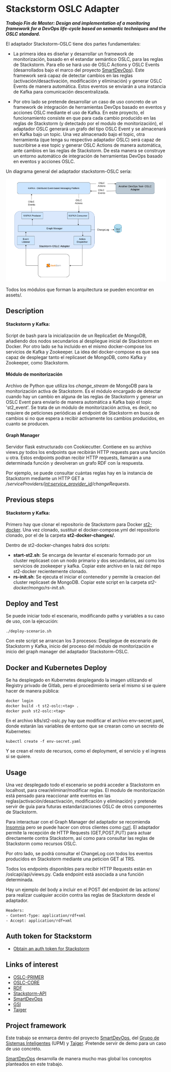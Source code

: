 # Stackstorm OSLC Adapter

***Trabajo Fin de Master: Design and implementation of a monitoring framework for a DevOps life-cycle based on semantic techniques and the OSLC standard.***

El adaptador Stackstorm-OSLC tiene dos partes fundamentales: 

- La primera idea es diseñar y desarrollar un framework de monitorización, basado en el estandar semántico OSLC, para las reglas de Stackstorm. Para ello se hará uso de OSLC Actions y OSLC Events (desarrollados bajo el marco del proyecto [SmartDevOps](https://smartdevops.gsi.upm.es)). Este framework será capaz de detectar cambios en las reglas (activación/desactivación, modificación y eliminación) y generar OSLC Events de manera automática. Estos eventos se enviarán a una instancia de Kafka para comunicación descentralizada.

- Por otro lado se pretende desarrollar un caso de uso concreto de un framework de integración de herramientas DevOps basado en eventos y acciones OSLC mediante el uso de Kafka. En este proyecto, el funcionamiento consiste en que para cada cambio producido en las reglas de Stackstorm (y detectado por el modulo de monitorización), el adaptador OSLC generará un grafo del tipo OSLC Event y se almacenará en Kafka bajo un topic. Una vez almacenado bajo el topic, otra herramienta (que tenga su respectivo adaptador OSLC) será capaz de suscribirse a ese topic y generar OSLC Actions de manera automática, ante cambios en las reglas de Stackstorm. De esta manera se construye un entorno automático de integración de herramientas DevOps basado en eventos y acciones OSLC.

Un diagrama general del adaptador stackstorm-OSLC sería:

![Image text](https://github.com/vicgb/stackstorm-oslc-adapter/blob/main/assets/diagrama_general.png)

Todos los módulos que forman la arquitectura se pueden encontrar en assets/. 

## Description
#### Stackstorm y Kafka:

Script de bash para la inicialización de un ReplicaSet de MongoDB, añadiendo dos nodos secundarios al despliegue inicial de Stackstorm en Docker. Por otro lado se ha incluido en el mismo docker-compose los servicios de Kafka y Zookeeper. La idea del docker-compose es que sea capaz de desplegar tanto el replicaset de MongoDB, como Kafka y Zookeeper, como Stackstorm.

#### Módulo de monitorización

Archivo de Python que utiliza los *change_stream* de MongoDB para la monitorización activa de Stackstorm. Es el módulo encargado de detectar cuando hay un cambio en alguna de las reglas de Stackstorm y generar un OSLC Event para enviarlo de manera automática a Kafka bajo el topic 'st2_event'. Se trata de un módulo de monitorización activa, es decir, no requiere de peticiones periódicas al endpoint de Stackstorm en busca de cambios si no que espera a recibir activamente los cambios producidos, en cuanto se producen.

#### Graph Manager

Servidor flask estructurado con Cookiecutter. Contiene en su archivo views.py todos los endpoints que recibirán HTTP requests para una función u otra. Estos endpoints podran recibir HTTP requests, llamarán a una determinada función y devolveran un grafo RDF con la respuesta. 

Por ejemplo, se puede consultar cuántas reglas hay en la instancia de Stackstorm mediante un HTTP GET a */serviceProviders/<int:service_provider_id>/changeRequests*. 


## Previous steps

#### Stackstorm y Kafka:

Primero hay que clonar el repositorio de Stackstorm para Docker [st2-docker](https://github.com/StackStorm/st2-docker). Una vez clonado, sustituir el docker-compose.yml del repositorio clonado, por el de la carpeta **st2-docker-changes/.**

Dentro de st2-docker-changes habrá dos scripts:

- **start-st2.sh**: Se encarga de levantar el escenario formado por un cluster replicaset con un nodo primario y dos secundarios, así como los servicios de zookeeper y kafka. Copiar este archivo en la raiz del repo st2-docker recientemente clonado.
- **rs-init.sh**: Se ejecuta el iniciar el contenedor y permite la creacion del cluster replicaset de MongoDB. Copiar este script en la carpeta *st2-docker/mongo/rs-init.sh*.


## Deploy and Test

Se puede iniciar todo el escenario, modificando paths y variables a su caso de uso, con la ejecución:

```
./deploy-scenario.sh
```

Con este script se arrancan los 3 procesos: Despliegue de escenario de Stackstorm y Kafka, inicio del proceso del módulo de monitorización e inicio del graph manager del adaptador Stackstorm-OSLC.

## Docker and Kubernetes Deploy

Se ha desplegado en Kubernetes desplegando la imagen utilizando el Registry privado de Gitlab, pero el procedimiento sería el mismo si se quiere hacer de manera pública:


```
docker login
docker build -t st2-oslc:<tag> .
docker push st2-oslc:<tag>
```

En el archivo k8s/st2-oslc.py hay que modificar el archivo env-secret.yaml, donde estarán las variables de entorno que se crearan como un secreto de Kubernetes:

```
kubectl create -f env-secret.yaml 
```

Y se crean el resto de recursos, como el deployment, el servicio y el ingress si se quiere.


## Usage

Una vez desplegado todo el escenario se podrá acceder a Stackstorm en localhost, para crear/eliminar/modificar reglas. El modulo de monitorización está pensado para reaccionar ante eventos en las reglas(activación/desactivación, modificación y eliminación) y pretende servir de guía para futuras estandarizaciones OSLC de otros componentes de Stackstorm.

Para interactuar con el Graph Manager del adaptador se recomienda [Insomnia](https://insomnia.rest/) pero se puede hacer con otros clientes como [curl](https://www.solvetic.com/tutoriales/article/8011-como-instalar-curl-en-linux/). El adaptador permite la recepción de HTTP Requests (GET,POST,PUT) para actuar directamente contra Stackstorm, así como para consultar las reglas de Stackstorm como recursos OSLC.

Por otro lado, se podrá consultar el ChangeLog con todos los eventos producidos en Stackstorm mediante una peticion GET al TRS.

Todos los endpoints disponibles para recibir HTTP Requests están en /oslcapi/api/views.py. 
Cada endpoint está asociada a una función determinada.

Hay un ejemplo del body a incluir en el POST del endpoint de las actions/ para realizar cualquier acción contra las reglas de Stackstorm desde el adaptador. 

```
Headers: 
- Content-Type: application/rdf+xml
- Accept: application/rdf+xml
```

## Auth token for Stackstorm

- [Obtain an auth token for Stackstorm](https://docs.stackstorm.com/authentication.html)


## Links of interest

- [OSLC-PRIMER](https://open-services.net/resources/oslc-primer/)
- [OSLC-CORE](https://archive.open-services.net/bin/view/Main/OslcCoreSpecification)
- [RDF](https://www.w3.org/TR/rdf-primer/)
- [Stackstorm-API](https://api.stackstorm.com/)
- [SmartDevOps](https://smartdevops.gsi.upm.es)
- [GSI](https://gsi.upm.es)
- [Taiger](https://taiger.com)

## Project framework

Este trabajo se enmarca dentro del proyecto [SmartDevOps](https://smartdevops.gsi.upm.es), del [Grupo de Sistemas Inteligentes](https://gsi.upm.es) (UPM) y [Taiger](https://taiger.com). Pretende servir de demo para un caso de uso concreto. 

[SmartDevOps](https://smartdevops.gsi.upm.es) desarrolla de manera mucho mas global los conceptos planteados en este trabajo.

